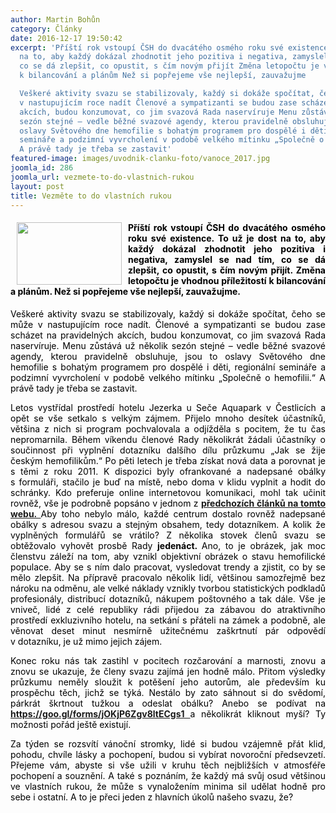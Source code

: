 ```yaml
---
author: Martin Bohůn
category: Články
date: 2016-12-17 19:50:42
excerpt: 'Příští rok vstoupí ČSH do dvacátého osmého roku své existence To už je dost
  na to, aby každý dokázal zhodnotit jeho pozitiva i negativa, zamyslel se nad tím,
  co se dá zlepšit, co opustit, s čím novým přijít Změna letopočtu je vhodnou příležitostí
  k bilancování a plánům Než si popřejeme vše nejlepší, zauvažujme

  Veškeré aktivity svazu se stabilizovaly, každý si dokáže spočítat, čeho se může
  v nastupujícím roce nadít Členové a sympatizanti se budou zase scházet na pravidelných
  akcích, budou konzumovat, co jim svazová Rada naservíruje Menu zůstává už několik
  sezón stejné – vedle běžné svazové agendy, kterou pravidelně obsluhuje, jsou to
  oslavy Světového dne hemofilie s bohatým programem pro dospělé i děti, regionální
  semináře a podzimní vyvrcholení v podobě velkého mítinku „Společně o hemofilii“
  A právě tady je třeba se zastavit'
featured-image: images/uvodnik-clanku-foto/vanoce_2017.jpg
joomla_id: 286
joomla_url: vezmete-to-do-vlastnich-rukou
layout: post
title: Vezměte to do vlastních rukou
---
```


<h4 style="text-align: justify;">
 <img border="0" height="100" src="{{ site.baseurl }}/images/uvodnik-clanku-foto/vanoce_2017.jpg" style="float: left; margin-left: 10px; margin-right: 10px;" width="168"/>
 <span style="color: #000000;">
  Příští rok vstoupí ČSH do dvacátého osmého roku své existence. To už je dost na to, aby každý dokázal zhodnotit jeho pozitiva i negativa, zamyslel se nad tím, co se dá zlepšit, co opustit, s čím novým přijít. Změna letopočtu je vhodnou příležitostí k bilancování a plánům. Než si popřejeme vše nejlepší, zauvažujme.
 </span>
</h4>
<p style="text-align: justify;">
 <span style="color: #000000;">
  Veškeré aktivity svazu se stabilizovaly, každý si dokáže spočítat, čeho se může v nastupujícím roce nadít. Členové a sympatizanti se budou zase scházet na pravidelných akcích, budou konzumovat, co jim svazová Rada naservíruje. Menu zůstává už několik sezón stejné – vedle běžné svazové agendy, kterou pravidelně obsluhuje, jsou to oslavy Světového dne hemofilie s bohatým programem pro dospělé i děti, regionální semináře a podzimní vyvrcholení v podobě velkého mítinku „Společně o hemofilii.“ A právě tady je třeba se zastavit.
 </span>
</p>
<p style="text-align: justify;">
 <span style="color: #000000;">
  Letos vystřídal prostředí hotelu Jezerka u Seče Aquapark v Čestlicích a opět se vše setkalo s velkým zájmem. Přijelo mnoho desítek účastníků, většina z nich si program pochvalovala a odjížděla s pocitem, že tu čas nepromarnila. Během víkendu členové Rady několikrát žádali účastníky o součinnost při vyplnění dotazníku dalšího dílu průzkumu „Jak se žije českým hemofilikům.“ Po pěti letech je třeba získat nová data a porovnat je s těmi z roku 2011. K dispozici byly ofrankované a nadepsané obálky s formuláři, stačilo je buď na místě, nebo doma v klidu vyplnit a hodit do schránky. Kdo preferuje online internetovou komunikaci, mohl tak učinit rovněž, vše je podrobně popsáno v jednom z
 </span>
 <strong>
  <a href="index.php/cs/clanky/282-pruzkum-o-zivote-hemofiliku-dil-druhy" target="_blank" title="Průzkum o životě hemofiliků, díl druhý">
   <span>
    předchozích článků na tomto webu.
   </span>
  </a>
 </strong>
 <span style="color: #000000;">
  Aby toho nebylo málo, každé centrum dostalo rovněž nadepsané obálky s adresou svazu a stejným obsahem, tedy dotazníkem. A kolik že vyplněných formulářů se vrátilo? Z několika stovek členů svazu se obtěžovalo vyhovět prosbě Rady
  <strong>
   jedenáct.
  </strong>
  Ano, to je obrázek, jak moc členstvu záleží na tom, aby vznikl objektivní obrázek o stavu hemofilické populace. Aby se s ním dalo pracovat, vysledovat trendy a zjistit, co by se mělo zlepšit. Na přípravě pracovalo několik lidí, většinou samozřejmě bez nároku na odměnu, ale velké náklady vznikly tvorbou statistických podkladů profesionály, distribucí dotazníků, nákupem poštovného a tak dále. Vše je vniveč, lidé z celé republiky rádi přijedou za zábavou do atraktivního prostředí exkluzivního hotelu, na setkání s přáteli na zámek a podobně, ale věnovat deset minut nesmírně užitečnému zaškrtnutí pár odpovědí v dotazníku, je už mimo jejich zájem.
 </span>
</p>
<p style="text-align: justify;">
 <span style="color: #000000;">
  Konec roku nás tak zastihl v pocitech rozčarování a marnosti, znovu a znovu se ukazuje, že členy svazu zajímá jen hodně málo. Přitom výsledky průzkumu neměly sloužit k potěšení jeho autorům, ale především ku prospěchu těch, jichž se týká. Nestálo by zato sáhnout si do svědomí, párkrát škrtnout tužkou a odeslat obálku? Anebo se podívat na
 </span>
 <a href="https://docs.google.com/forms/d/e/1FAIpQLSdo978T7_oTB82Se6A4kgPCYbzOd10exkg7gBKPFsj0tyhSiw/viewform?c=0&amp;w=1" target="_blank" title="Průzkum o životě hemofiliků, díl druhý">
  <strong>
   https://goo.gl/forms/jOKjP6Zgv8ltECgs1
  </strong>
 </a>
 <span style="color: #000000;">
  a několikrát kliknout myší? Ty možnosti pořád ještě existují.
 </span>
</p>
<p style="text-align: justify;">
 <span style="color: #000000;">
  Za týden se rozsvítí vánoční stromky, lidé si budou vzájemně přát klid, pohodu, chvíle lásky a pochopení, budou si vybírat novoroční předsevzetí. Přejeme vám, abyste si vše užili v kruhu těch nejbližších v atmosféře pochopení a souznění. A také s poznáním, že každý má svůj osud většinou ve vlastních rukou, že může s vynaložením minima sil udělat hodně pro sebe i ostatní. A to je přeci jeden z hlavních úkolů našeho svazu, že?
 </span>
</p>